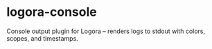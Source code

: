 # logora-console
Console output plugin for Logora – renders logs to stdout with colors, scopes, and timestamps.
